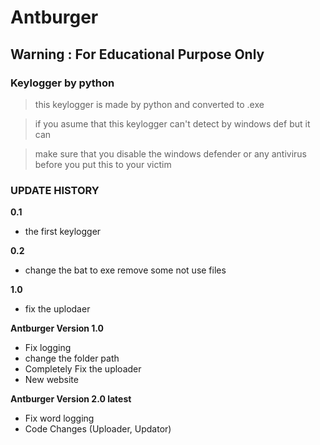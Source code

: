 # Antburger
## Warning : For Educational Purpose Only
### Keylogger by python
> this keylogger is made by python and converted to .exe

> if you asume that this keylogger can't detect by windows def but it can

> make sure that you disable the windows defender or any antivirus before you put this to your victim



### UPDATE HISTORY

**0.1**
- the first keylogger

**0.2**
- change the bat to exe remove some not use files

**1.0**
- fix the uplodaer

**Antburger Version 1.0** 
- Fix logging
- change the folder path
- Completely Fix the uploader
- New website 

**Antburger Version 2.0 latest** 
- Fix word logging
- Code Changes (Uploader, Updator)

